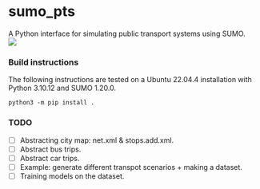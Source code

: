 # sumo_pts
A Python interface for simulating public transport systems using SUMO.
<br>
![](examples/public_transport_aachen/demo_aac.gif)

### Build instructions
The following instructions are tested on a Ubuntu 22.04.4 installation with Python 3.10.12 and SUMO 1.20.0.
```
python3 -m pip install .
```

### TODO
- [ ] Abstracting city map: net.xml & stops.add.xml.
- [ ] Abstract bus trips.
- [ ] Abstract car trips.
- [ ] Example: generate different transpot scenarios + making a dataset.
- [ ] Training models on the dataset.